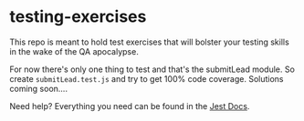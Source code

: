 # testing-exercises
This repo is meant to hold test exercises that will bolster your testing skills in the wake of the QA apocalypse. 

For now there's only one thing to test and that's the submitLead module. So create `submitLead.test.js` and try to get 100% code coverage.
Solutions coming soon....

Need help? Everything you need can be found in the [Jest Docs](https://jestjs.io/docs/getting-started).
